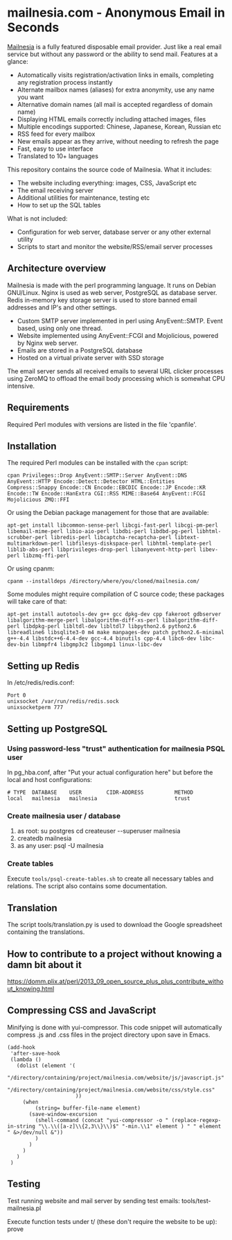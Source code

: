 # mailnesia.com - Anonymous Email in Seconds

[Mailnesia](https://mailnesia.com) is a fully featured disposable email provider.  Just like a
real email service but without any password or the ability to send
mail.  Features at a glance:

 - Automatically visits registration/activation links in
   emails, completing any registration process instantly
 - Alternate mailbox names (aliases) for extra anonymity, use any name you want
 - Alternative domain names (all mail is accepted regardless of domain name)
 - Displaying HTML emails correctly including attached images, files
 - Multiple encodings supported: Chinese, Japanese, Korean, Russian etc
 - RSS feed for every mailbox
 - New emails appear as they arrive, without needing to refresh the page
 - Fast, easy to use interface
 - Translated to 10+ languages

This repository contains the source code of Mailnesia.  What it includes:

 - The website including everything: images, CSS, JavaScript etc
 - The email receiving server
 - Additional utilities for maintenance, testing etc
 - How to set up the SQL tables

What is not included:

 - Configuration for web server, database server or any other external utility
 - Scripts to start and monitor the website/RSS/email server processes

## Architecture overview

Mailnesia is made with the perl programming language.  It runs on
Debian GNU/Linux.  Nginx is used as web server, PostgreSQL as database
server.  Redis in-memory key storage server is used to store banned
email addresses and IP's and other settings.

 - Custom SMTP server implemented in perl using AnyEvent::SMTP.  Event
   based, using only one thread.
 - Website implemented using AnyEvent::FCGI and Mojolicious, powered
   by Nginx web server.
 - Emails are stored in a PostgreSQL database
 - Hosted on a virtual private server with SSD storage

The email server sends all received emails to several URL clicker
processes using ZeroMQ to offload the email body processing which is
somewhat CPU intensive.

## Requirements

Required Perl modules with versions are listed in the file 'cpanfile'.

## Installation

The required Perl modules can be installed with the `cpan` script:

    cpan Privileges::Drop AnyEvent::SMTP::Server AnyEvent::DNS AnyEvent::HTTP Encode::Detect::Detector HTML::Entities Compress::Snappy Encode::CN Encode::EBCDIC Encode::JP Encode::KR Encode::TW Encode::HanExtra CGI::RSS MIME::Base64 AnyEvent::FCGI Mojolicious ZMQ::FFI

Or using the Debian package management for those that are available:

    apt-get install libcommon-sense-perl libcgi-fast-perl libcgi-pm-perl libemail-mime-perl libio-aio-perl libdbi-perl libdbd-pg-perl libhtml-scrubber-perl libredis-perl libcaptcha-recaptcha-perl libtext-multimarkdown-perl libfilesys-diskspace-perl libhtml-template-perl liblib-abs-perl libprivileges-drop-perl libanyevent-http-perl libev-perl libzmq-ffi-perl

Or using cpanm:

    cpanm --installdeps /directory/where/you/cloned/mailnesia.com/

Some modules might require compilation of C source code; these
packages will take care of that:

    apt-get install autotools-dev g++ gcc dpkg-dev cpp fakeroot gdbserver libalgorithm-merge-perl libalgorithm-diff-xs-perl libalgorithm-diff-perl libdpkg-perl libltdl-dev libltdl7 libpython2.6 python2.6 libreadline6 libsqlite3-0 m4 make manpages-dev patch python2.6-minimal g++-4.4 libstdc++6-4.4-dev gcc-4.4 binutils cpp-4.4 libc6-dev libc-dev-bin libmpfr4 libgmp3c2 libgomp1 linux-libc-dev

## Setting up Redis

In /etc/redis/redis.conf:

    Port 0
    unixsocket /var/run/redis/redis.sock
    unixsocketperm 777


## Setting up PostgreSQL

### Using password-less "trust" authentication for mailnesia PSQL user
In pg_hba.conf, after "Put your actual configuration here" but before
the local and host configurations:

    # TYPE  DATABASE    USER        CIDR-ADDRESS          METHOD
    local   mailnesia   mailnesia                         trust

### Create mailnesia user / database
  1. as root: su postgres
     cd
     createuser --superuser mailnesia
  2. createdb mailnesia
  3. as any user: psql -U mailnesia

### Create tables
Execute `tools/psql-create-tables.sh` to create all necessary tables and relations.
The script also contains some documentation.

## Translation

The script tools/translation.py is used to download the Google spreadsheet containing the translations.

## How to contribute to a project without knowing a damn bit about it

<https://domm.plix.at/perl/2013_09_open_source_plus_plus_contribute_without_knowing.html>

## Compressing CSS and JavaScript

Minifying is done with yui-compressor.  This code snippet will
automatically compress .js and .css files in the project directory
upon save in Emacs.

    (add-hook
     'after-save-hook
     (lambda ()
       (dolist (element '(
                          "/directory/containing/project/mailnesia.com/website/js/javascript.js"
                          "/directory/containing/project/mailnesia.com/website/css/style.css"
                          ))
         (when
             (string= buffer-file-name element)
           (save-window-excursion
             (shell-command (concat "yui-compressor -o " (replace-regexp-in-string "\\.\\([a-z]\\{2,3\\}\\)$" "-min.\\1" element ) " " element " &>/dev/null &"))
             )
           )
         )
       )
     )

## Testing

Test running website and mail server by sending test emails:
    tools/test-mailnesia.pl

Execute function tests under t/ (these don't require the website to be up):
    prove
